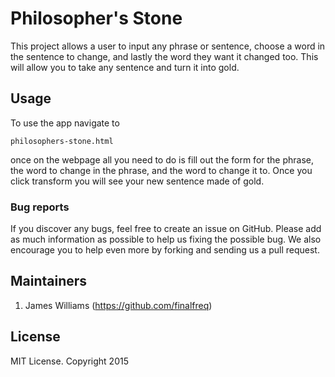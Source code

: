 # Philosopher's Stone

This project allows a user to input any phrase or sentence, choose a word in the sentence to change, and lastly the word they want it changed too. This will allow you to take any sentence and turn it into gold.

## Usage

To use the app navigate to
```
philosophers-stone.html
```

once on the webpage all you need to do is fill out the form for the phrase, the word to change in the phrase, and the word to change it to. Once you click transform you will see your new sentence made of gold.

### Bug reports

If you discover any bugs, feel free to create an issue on GitHub. Please add as much information as
possible to help us fixing the possible bug. We also encourage you to help even more by forking and
sending us a pull request.


## Maintainers
1. James Williams (https://github.com/finalfreq)


## License
MIT License. Copyright 2015
